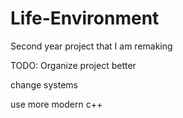 # Life-Environment
Second year project that I am remaking

TODO:
Organize project better

change systems

use more modern c++
